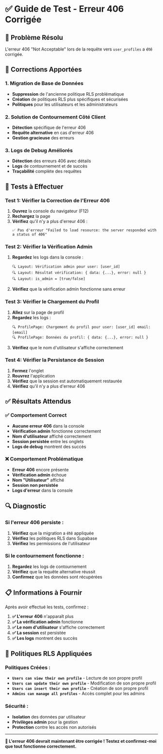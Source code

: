 # ✅ Guide de Test - Erreur 406 Corrigée

## 🎯 **Problème Résolu**

L'erreur 406 "Not Acceptable" lors de la requête vers `user_profiles` a été corrigée.

## 🔧 **Corrections Apportées**

### **1. Migration de Base de Données**
- **Suppression** de l'ancienne politique RLS problématique
- **Création** de politiques RLS plus spécifiques et sécurisées
- **Politiques** pour les utilisateurs et les administrateurs

### **2. Solution de Contournement Côté Client**
- **Détection** spécifique de l'erreur 406
- **Requête alternative** en cas d'erreur 406
- **Gestion gracieuse** des erreurs

### **3. Logs de Debug Améliorés**
- **Détection** des erreurs 406 avec détails
- **Logs** de contournement et de succès
- **Traçabilité** complète des requêtes

## 🧪 **Tests à Effectuer**

### **Test 1: Vérifier la Correction de l'Erreur 406**
1. **Ouvrez** la console du navigateur (F12)
2. **Rechargez** la page
3. **Vérifiez** qu'il n'y a plus d'erreur 406 :
   ```
   ✅ Pas d'erreur "Failed to load resource: the server responded with a status of 406"
   ```

### **Test 2: Vérifier la Vérification Admin**
1. **Regardez** les logs dans la console :
   ```
   🔍 Layout: Vérification admin pour user: [user_id]
   🔍 Layout: Résultat vérification: { data: {...}, error: null }
   🔍 Layout: is_admin = [true/false]
   ```
2. **Vérifiez** que la vérification admin fonctionne sans erreur

### **Test 3: Vérifier le Chargement du Profil**
1. **Allez** sur la page de profil
2. **Regardez** les logs :
   ```
   🔍 ProfilePage: Chargement du profil pour user: [user_id] email: [email]
   🔍 ProfilePage: Données du profil: { data: {...}, error: null }
   ```
3. **Vérifiez** que le nom d'utilisateur s'affiche correctement

### **Test 4: Vérifier la Persistance de Session**
1. **Fermez** l'onglet
2. **Rouvrez** l'application
3. **Vérifiez** que la session est automatiquement restaurée
4. **Vérifiez** qu'il n'y a plus d'erreur 406

## ✅ **Résultats Attendus**

### **✅ Comportement Correct**
- **Aucune erreur 406** dans la console
- **Vérification admin** fonctionne correctement
- **Nom d'utilisateur** affiché correctement
- **Session persistée** entre les onglets
- **Logs de debug** montrent des succès

### **❌ Comportement Problématique**
- **Erreur 406** encore présente
- **Vérification admin** échoue
- **Nom "Utilisateur"** affiché
- **Session non persistée**
- **Logs d'erreur** dans la console

## 🔍 **Diagnostic**

### **Si l'erreur 406 persiste :**
1. **Vérifiez** que la migration a été appliquée
2. **Vérifiez** les politiques RLS dans Supabase
3. **Vérifiez** les permissions de l'utilisateur

### **Si le contournement fonctionne :**
1. **Regardez** les logs de contournement
2. **Vérifiez** que la requête alternative réussit
3. **Confirmez** que les données sont récupérées

## 📋 **Informations à Fournir**

Après avoir effectué les tests, confirmez :

1. **✅ L'erreur 406** n'apparaît plus
2. **✅ La vérification admin** fonctionne
3. **✅ Le nom d'utilisateur** s'affiche correctement
4. **✅ La session** est persistée
5. **✅ Les logs** montrent des succès

## 🎯 **Politiques RLS Appliquées**

### **Politiques Créées :**
- **`Users can view their own profile`** - Lecture de son propre profil
- **`Users can update their own profile`** - Modification de son propre profil
- **`Users can insert their own profile`** - Création de son propre profil
- **`Admins can manage all profiles`** - Accès complet pour les admins

### **Sécurité :**
- **Isolation** des données par utilisateur
- **Privilèges admin** pour la gestion
- **Protection** contre les accès non autorisés

---

**🎯 L'erreur 406 devrait maintenant être corrigée ! Testez et confirmez-moi que tout fonctionne correctement.**

